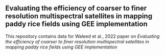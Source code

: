 ## Evaluating the efficiency of coarser to finer resolution multispectral satellites in mapping paddy rice fields using GEE implementation


This repository contains data for Waleed et al., 2022 paper on *Evaluating the efficiency of coarser to finer resolution multispectral satellites in mapping paddy rice fields using GEE implementation*


